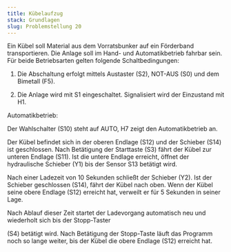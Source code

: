 ```yaml
---
title: Kübelaufzug
stack: Grundlagen
slug: Problemstellung 20
---
```


Ein Kübel soll Material aus dem Vorratsbunker auf ein Förderband transportieren. Die Anlage soll im Hand- und Automatikbetrieb fahrbar sein. Für beide Betriebsarten gelten folgende Schaltbedingungen:

1. Die Abschaltung erfolgt mittels Austaster (S2), NOT-AUS (S0) und dem Bimetall (F5).

2. Die Anlage wird mit S1 eingeschaltet. Signalisiert wird der Einzustand mit H1.

Automatikbetrieb:

Der Wahlschalter (S10) steht auf AUTO, H7 zeigt den Automatikbetrieb an.

Der Kübel befindet sich in der oberen Endlage (S12) und der Schieber (S14) ist geschlossen. Nach Betätigung der Starttaste (S3) fährt der Kübel zur unteren Endlage (S11). Ist die untere
Endlage erreicht, öffnet der hydraulische Schieber (Y1) bis der Sensor S13 betätigt wird.

Nach einer Ladezeit von 10 Sekunden schließt der Schieber (Y2). Ist der Schieber geschlossen (S14), fährt der Kübel nach oben. Wenn der Kübel seine obere Endlage (S12) erreicht hat, verweilt er für 5 Sekunden in seiner Lage.

Nach Ablauf dieser Zeit startet der Ladevorgang automatisch neu und wiederholt sich bis der Stopp-Taster

(S4) betätigt wird. Nach Betätigung der Stopp-Taste läuft das Programm noch so lange weiter, bis der Kübel die obere Endlage (S12) erreicht hat.
